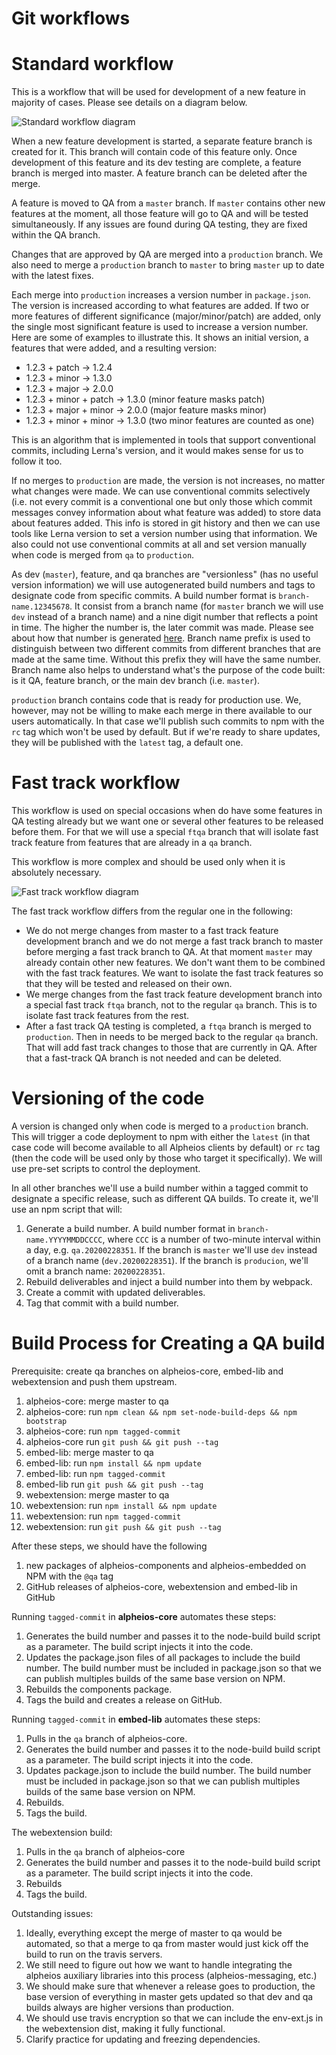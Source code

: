 # Git workflows

# Standard workflow

This is a workflow that will be used for development of a new feature in majority of cases. Please see details on a diagram below.

![Standard workflow diagram](https://raw.githubusercontent.com/alpheios-project/documentation/master/development/git-workflow/git-std-worklow-proposal.svg?sanitize=true)

When a new feature development is started, a separate feature branch is created for it. This branch will contain code of this feature only. Once development of this feature and its dev testing are complete, a feature branch is merged into master. A feature branch can be deleted after the merge.

A feature is moved to QA from a `master` branch. If `master` contains other new features at the moment, all those feature will go to QA and will be tested simultaneously. If any issues are found during QA testing, they are fixed within the QA branch.

Changes that are approved by QA are merged into a `production` branch. We also need to merge a `production` branch to `master` to bring `master` up to date with the latest fixes.

Each merge into `production` increases a version number in `package.json`. The version is increased according to what features are added. If two or more features of different significance (major/minor/patch) are added, only the single most significant feature is used to increase a version number. Here are some of examples to illustrate this. It shows an initial version, a features that were added, and a resulting version:
* 1.2.3 + patch -> 1.2.4
* 1.2.3 + minor -> 1.3.0
* 1.2.3 + major -> 2.0.0
* 1.2.3 + minor + patch -> 1.3.0 (minor feature masks patch)
* 1.2.3 + major + minor -> 2.0.0 (major feature masks minor)
* 1.2.3 + minor + minor -> 1.3.0 (two minor features are counted as one)

This is an algorithm that is implemented in tools that support conventional commits, including Lerna's version, and it would makes sense for us to follow it too.

If no merges to `production` are made, the version is not increases, no matter what changes were made. We can use conventional commits selectively (i.e. not every commit is a conventional one but only those which commit messages convey information about what feature was added) to store data about features added. This info is stored in git history and then we can use tools like Lerna version to set a version number using that information. We also could not use conventional commits at all and set version manually when code is merged from `qa` to `production`.

As dev (`master`), feature, and qa branches are "versionless" (has no useful version information) we will use autogenerated build numbers and tags to designate code from specific commits. A build number format is `branch-name.12345678`. It consist from a branch name (for `master` branch we will use `dev` instead of a branch name) and a nine digit number that reflects a point in time. The higher the number is, the later commit was made. Please see about how that number is generated [here](https://github.com/prantlf/build-number-generator). Branch name prefix is used to distinguish between two different commits from different branches that are made at the same time. Without this prefix they will have the same number. Branch name also helps to understand what's the purpose of the code built: is it QA, feature branch, or the main dev branch (i.e. `master`).

`production` branch contains code that is ready for production use. We, however, may not be willing to make each merge in there available to our users automatically. In that case we'll publish such commits to npm with the `rc` tag which won't be used by default. But if we're ready to share updates, they will be published with the `latest` tag, a default one.

# Fast track workflow

This workflow is used on special occasions when do have some features in QA testing already but we want one or several other features to be released before them. For that we will use a special `ftqa` branch that will isolate fast track feature from features that are already in a `qa` branch.

This workflow is more complex and should be used only when it is absolutely necessary.

![Fast track workflow diagram](https://raw.githubusercontent.com/alpheios-project/documentation/master/development/git-workflow/git-fast-track-worklow-proposal.svg?sanitize=true)

The fast track workflow differs from the regular one in the following:
* We do not merge changes from master to a fast track feature development branch and we do not merge a fast track branch to master before merging a fast track branch to QA. At that moment `master` may already contain other new features. We don't want them to be combined with the fast track features. We want to isolate the fast track features so that they will be tested and released on their own.
* We merge changes from the fast track feature development branch into a special fast track `ftqa` branch, not to the regular `qa` branch. This is to isolate fast track features from the rest.
* After a fast track QA testing is completed, a `ftqa` branch is merged to `production`. Then in needs to be merged back to the regular `qa` branch. That will add fast track changes to those that are currently in QA. After that a fast-track QA branch is not needed and can be deleted.

# Versioning of the code

A version is changed only when code is merged to a `production` branch. This will trigger a code deployment to npm with either the `latest` (in that case code will become available to all Alpheios clients by default) or `rc` tag (then the code will be used only by those who target it specifically). We will use pre-set scripts to control the deployment.

In all other branches we'll use a build number within a tagged commit to designate a specific release, such as different QA builds. To create it, we'll use an npm script that will:
1. Generate a build number. A build number format in `branch-name.YYYYMMDDCCCC`, where `CCC` is a number of two-minute interval within a day, e.g. `qa.20200228351`. If the branch is `master` we'll use `dev` instead of a branch name (`dev.20200228351`). If the branch is `producion`, we'll omit a branch name: `20200228351`.
2. Rebuild deliverables and inject a build number into them by webpack.
3. Create a commit with updated deliverables.
4. Tag that commit with a build number.

# Build Process for Creating a QA build

Prerequisite: create qa branches on alpheios-core, embed-lib and webextension and push them upstream. 

1. alpheios-core: merge master to qa
2. alpheios-core: run `npm clean && npm set-node-build-deps && npm bootstrap`
3. alpheios-core: run `npm tagged-commit`
4. alpheios-core run `git push && git push --tag`
5. embed-lib: merge master to qa
6. embed-lib: run `npm install && npm update`
7. embed-lib: run `npm tagged-commit`
8. embed-lib run `git push && git push --tag`
9. webextension: merge master to qa
10. webextension: run `npm install && npm update`
11. webextension: run `npm tagged-commit`
12. webextension: run `git push && git push --tag`

After these steps, we should have the following
1. new packages of alpheios-components and alpheios-embedded on NPM with the `@qa` tag
2. GitHub releases of alpheios-core, webextension and embed-lib in GitHub

Running `tagged-commit` in __alpheios-core__ automates these steps:
1. Generates the build number and passes it to the node-build build script as a parameter. The build script injects it into the code.
2. Updates the package.json files of all packages to include the build number. The build number must be included in package.json so that we can publish multiples builds of the same base version on NPM.
3. Rebuilds the components package.
4. Tags the build and creates a release on GitHub.

Running `tagged-commit` in __embed-lib__ automates these steps:
1. Pulls in the `qa` branch of alpheios-core.
2. Generates the build number and passes it to the node-build build script as a parameter. The build script injects it into the code.
3. Updates package.json to include the build number. The build number must be included in package.json so that we can publish multiples builds of the same base version on NPM.
4. Rebuilds.
5. Tags the build.

The webextension build:
1. Pulls in the `qa` branch of alpheios-core
2. Generates the build number and passes it to the node-build build script as a parameter. The build script injects it into the code.
3. Rebuilds 
4. Tags the build.

Outstanding issues:

1. Ideally, everything except the merge of master to qa would be automated, so that a merge to qa from master would just kick off the build to run on the travis servers. 
2. We still need to figure out how we want to handle integrating the alpheios auxiliary libraries into this process (alpheios-messaging, etc.)
3. We should make sure that whenever a release goes to production, the base version of everything in master gets updated so that dev and qa builds always are higher versions than production.
4. We should use travis encryption so that we can include the env-ext.js in the webextension dist, making it fully functional.
5. Clarify practice for updating and freezing dependencies.






